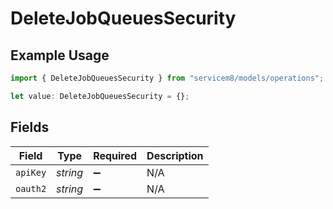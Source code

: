 # DeleteJobQueuesSecurity

## Example Usage

```typescript
import { DeleteJobQueuesSecurity } from "servicem8/models/operations";

let value: DeleteJobQueuesSecurity = {};
```

## Fields

| Field              | Type               | Required           | Description        |
| ------------------ | ------------------ | ------------------ | ------------------ |
| `apiKey`           | *string*           | :heavy_minus_sign: | N/A                |
| `oauth2`           | *string*           | :heavy_minus_sign: | N/A                |
